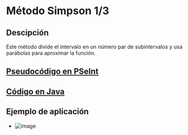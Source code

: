 # Método Simpson 1/3

## Descipción
Este método divide el intervalo en un número par de subintervalos y usa parábolas para aproximar la función.

## [Pseudocódigo en PSeInt](./IntegracionSimpson13.psc)

## [Código en Java](./MetodoSimpson13.java)

## Ejemplo de aplicación
- ![image](https://github.com/user-attachments/assets/a9932c7d-feee-4be9-886e-9ed53b92c8e8)


